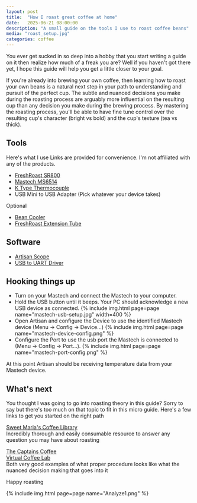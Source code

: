 ```yaml
---
layout: post
title:  "How I roast great coffee at home"
date:   2025-06-21 08:00:00
description: "A small guide on the tools I use to roast coffee beans"
media: "roast_setup.jpg"
categories: coffee
---
```


You ever get sucked in so deep into a hobby that you start writing a guide on it then realize how much of a freak you are? Well if you haven't got there yet, I hope this guide will help you get a little closer to your goal.

If you're already into brewing your own coffee, then learning how to roast your own beans is a natural next step in your path to understanding and pursuit of the perfect cup. The subtle and nuanced decisions you make during the roasting process are arguably more influential on the resulting cup than any decision you make during the brewing process. By mastering the roasting process, you'll be able to have fine tune control over the resulting cup's character (bright vs bold) and the cup's texture (tea vs thick).

## Tools
Here's what I use
Links are provided for convenience. I'm not affiliated with any of the products.
- [FreshRoast SR800](https://www.amazon.com/dp/B07Z9Q3TLQ)
- [Mastech MS6514](https://www.amazon.com/Mastech-MS6514-Thermometer-Temperature-Interface/dp/B00KXC8YNK)
- [K Type Thermocouple](https://www.amazon.com/Thermocouple-Headprobe-Mini-Connector-Temperature/dp/B0BGXXGR1M)
- USB Mini to USB Adapter (Pick whatever your device takes)

Optional
- [Bean Cooler](https://www.amazon.com/dp/B07S9XYC48)
- [FreshRoast Extension Tube](https://www.etsy.com/shop/RazzoRoasting)

## Software
- [Artisan Scope](https://artisan-scope.org/download/)
- [USB to UART Driver](https://www.silabs.com/software-and-tools/usb-to-uart-bridge-vcp-drivers?tab=downloads)

## Hooking things up

- Turn on your Mastech and connect the Mastech to your computer.
- Hold the USB button until it beeps. Your PC should acknowledge a new USB device as connected.
{% include img.html page=page name="mastech-usb-setup.jpg" width=400 %}
- Open Artisan and configure the Device to use the identified Mastech device (Menu -> Config -> Device...)
{% include img.html page=page name="mastech-device-config.png" %}
- Configure the Port to use the usb port the Mastech is connected to (Menu -> Config -> Port...). 
{% include img.html page=page name="mastech-port-config.png" %}

At this point Artisan should be receiving temperature data from your Mastech device.

## What's next

You thought I was going to go into roasting theory in this guide? Sorry to say but there's too much on that topic to fit in this micro guide.
Here's a few links to get you started on the right path

[Sweet Maria's Coffee Library](https://library.sweetmarias.com/) \
Incredibly thorough and easily consumable resource to answer any question you may have about roasting

[The Captains Coffee](https://www.youtube.com/TheCaptainsCoffee) \
[Virtual Coffee Lab](https://www.youtube.com/@VirtualCoffeeLab) \
Both very good examples of what proper procedure looks like what the nuanced decision making that goes into it

Happy roasting

{% include img.html page=page name="Analyze1.png" %}